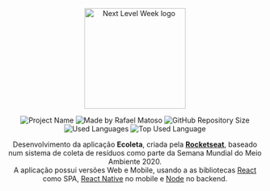 <p align="center">
  <a href="https://nextlevelweek.com/inscricao/1" target="blank"><img src="https://res.cloudinary.com/rafamatoso/image/upload/v1592144230/nlw1_yttj02.svg" width="200" alt="Next Level Week logo" /></a>
</p>

<p align="center">
<img alt="Project Name" src="https://img.shields.io/badge/Project%20Name-Ecoleta-34cb79">
<img alt="Made by Rafael Matoso" src="https://img.shields.io/badge/Made%20by-Rafa%20Matoso-7259c1">
<img alt="GitHub Repository Size" src="https://img.shields.io/github/repo-size/rafamatoso/ecoleta-nlw1?color=7259c1">
<img alt="Used Languages" src="https://img.shields.io/github/languages/count/rafamatoso/ecoleta-nlw1?color=7259c1">
<img alt="Top Used Language" src="https://img.shields.io/github/languages/top/rafamatoso/ecoleta-nlw1?color=7259c1">
</p>

<p align="center">Desenvolvimento da aplicação <b>Ecoleta</b>, criada pela <b><a href="https://rocketseat.com.br/" target="blank">Rocketseat</a></b>, baseado num sistema de coleta de resíduos como parte da Semana Mundial do Meio Ambiente 2020.<br /> A aplicação possui versões Web e Mobile, usando a as bibliotecas <a href="https://pt-br.reactjs.org/" target="blank">React</a> como SPA, <a href="https://reactnative.dev/" target="blank">React Native</a> no mobile e <a href="https://nodejs.org/en/" target="blank">Node</a> no backend.

